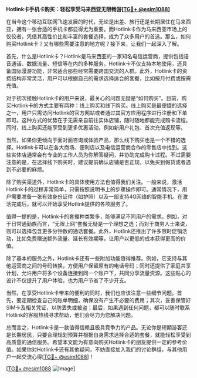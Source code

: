 **Hotlink卡手机卡购买：轻松享受马来西亚无限畅游[[TG💪+ @esim1088](https://t.me/s/esim1088)]**

在当今这个移动互联网飞速发展的时代，无论是出差、旅行还是长期居住在马来西亚，拥有一张合适的手机卡都显得尤为重要。而Hotlink卡作为马来西亚市场上的佼佼者，凭借其高性价比和丰富的套餐选择，成为了众多用户的首选。那么，如何购买Hotlink卡？又有哪些需要注意的地方呢？接下来，让我们一起深入了解。

首先，什么是Hotlink卡？Hotlink是马来西亚的一家知名电信运营商，提供包括语音通话、数据流量、短信等在内的多种服务。Hotlink卡不仅支持本地使用，还具备国际漫游功能，非常适合那些经常需要跨国交流的人群。此外，Hotlink卡的资费结构非常灵活，用户可以根据自己的需求选择适合的套餐，比如按月付费或按需充值。

对于初次接触Hotlink卡的用户来说，最关心的问题无疑是“如何购买”。目前，购买Hotlink卡的方式主要有两种：线上购买和线下购买。线上购买是最便捷的选择之一，用户只需访问Hotlink的官方网站或者通过其官方应用程序进行注册和下单即可。这种方式的优势在于无需亲自前往实体店铺，随时随地都能完成购卡流程。同时，线上购买还能享受到更多优惠活动，例如新用户礼包、首次充值返现等。

当然，如果你更倾向于面对面咨询或体验产品，那么线下购买也是一个不错的选择。Hotlink卡可以在各大商场、便利店以及电信运营商合作的零售店中找到。这些实体店通常会有专业的工作人员为你解答疑问，并协助完成购卡过程。不过需要注意的是，在选择线下购买时，建议提前确认店铺是否正规，以免买到假货或者遇到不必要的麻烦。

除了购买渠道外，Hotlink卡的具体使用方法也值得我们关注。一般来说，激活Hotlink卡的过程非常简单，只需按照说明书上的步骤操作即可。通常情况下，用户需要准备一张有效身份证件（如护照）以及一部支持4G网络的智能手机。在激活完成后，就可以开始享受Hotlink提供的各项服务了。

值得一提的是，Hotlink卡的套餐种类繁多，能够满足不同用户的需求。例如，对于日常通勤族而言，“无限上网”套餐无疑是一个理想之选；而对于商务人士来说，则可以选择包含更多分钟数的通话套餐。此外，Hotlink还推出了许多限时促销活动，比如免费赠送额外流量、延长有效期等，让用户以更低的成本获得更高的价值。

除了基本的服务之外，Hotlink卡还有一些附加功能值得推荐。例如，它支持与其他运营商之间的号码转换，方便用户保留原有的电话号码；同时还提供了家庭共享计划，允许用户将多个设备连接到同一个账户下，共同分享流量资源。这些贴心的设计不仅提升了用户体验，也为用户节省了不少开支。

当然，在享受Hotlink卡带来的便利的同时，我们也应该注意一些细节问题。首先，要定期检查自己的账单明细，确保没有产生不必要的费用；其次，妥善保管好SIM卡及相关凭证，以防丢失或被盗；最后，如果遇到任何问题，都可以随时联系Hotlink的客服热线寻求帮助，他们会尽力为您解决问题。

总而言之，Hotlink卡是一款值得信赖且极具竞争力的产品。无论你是短期游客还是长期居民，只要合理规划预算并根据自身需求选择合适的套餐，就能轻松享受到高质量的通信服务。希望本文能为有意向购买Hotlink卡的朋友提供一定的参考价值。如果你对Hotlink卡还有其他疑问，不妨直接加入我们的讨论群组，与其他用户一起交流心得[[TG💪+ @esim1088](https://t.me/s/esim1088)]！

[[TG💪+ @esim1088](https://t.me/s/esim1088) ![Image](https://i.postimg.cc/4NQfJmqS/Snipaste-2025-05-13-00-14-12.png)]